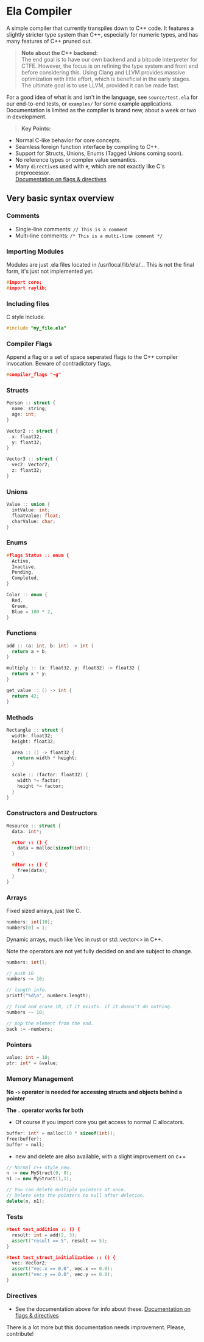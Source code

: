 
# Ela Compiler

A simple compiler that currently transpiles down to C++ code. It features a slightly stricter type system than C++, especially for numeric types, and has many features of C++ pruned out.

> **Note about the C++ backend:**  
> The end goal is to have our own backend and a bitcode interpreter for CTFE. However, the focus is on refining the type system and front end before considering this. Using Clang and LLVM provides massive optimization with little effort, which is beneficial in the early stages. The ultimate goal is to use LLVM, provided it can be made fast.

For a good idea of what is and isn't in the language, see `source/test.ela` for our end-to-end tests, or `examples/` for some example applications. Documentation is limited as the compiler is brand new, about a week or two in development.

> **Key Points:**

- Normal C-like behavior for core concepts.
- Seamless foreign function interface by compiling to C++.
- Support for Structs, Unions, Enums (Tagged Unions coming soon).
- No reference types or complex value semantics.
- Many `directive`s used with `#`, which are not exactly like C's preprocessor.  
  [Documentation on flags & directives](docs/flags)


## Very basic syntax overview

### Comments

- Single-line comments: `// This is a comment`
- Multi-line comments: `/* This is a multi-line comment */`

### Importing Modules

Modules are just .ela files located in /usr/local/lib/ela/...
This is not the final form, it's just not implemented yet.

```cpp
#import core;
#import raylib;
```

### Including files
C style include.
```cpp
#include "my_file.ela"
```

### Compiler Flags

Append a flag or a set of space seperated flags to the C++ compiler invocation.
Beware of contradictory flags.

```cpp
#compiler_flags "-g"
```

### Structs

```cpp
Person :: struct {
  name: string;
  age: int;
}

Vector2 :: struct {
  x: float32;
  y: float32;
}

Vector3 :: struct {
  vec2: Vector2;
  z: float32;
}
```

### Unions

```cpp
Value :: union {
  intValue: int;
  floatValue: float;
  charValue: char;
}
```

### Enums

```cpp
#flags Status :: enum {
  Active,
  Inactive,
  Pending,
  Completed,
}

Color :: enum {
  Red,
  Green,
  Blue = 100 * 2,
}
```

### Functions

```cpp
add :: (a: int, b: int) -> int {
  return a + b;
}

multiply :: (x: float32, y: float32) -> float32 {
  return x * y;
}

get_value :: () -> int {
  return 42;
}
```

### Methods

```cpp
Rectangle :: struct {
  width: float32;
  height: float32;

  area :: () -> float32 {
    return width * height;
  }

  scale :: (factor: float32) {
    width *= factor;
    height *= factor;
  }
}
```

### Constructors and Destructors

```cpp
Resource :: struct {
  data: int*;

  #ctor :: () {
    data = malloc(sizeof(int));
  }

  #dtor :: () {
    free(data);
  }
}
```

### Arrays


Fixed sized arrays, just like C.
```cpp
numbers: int[10];
numbers[0] = 1;
```
Dynamic arrays, much like Vec in rust or std::vector<> in C++.

Note the operators are not yet fully decided on and are subject to change.
```cpp
numbers: int[];

// push 10
numbers ~= 10;

// length info.
printf("%d\n", numbers.length);

// find and erase 10, if it exists. if it doens't do nothing.
numbers ~~ 10;

// pop the element from the end.
back := ~numbers;

```


### Pointers

```cpp
value: int = 10;
ptr: int* = &value;
```

### Memory Management

**No `->` operator is needed for accessing structs and objects behind a pointer**

**The `.` operator works for both**

- Of course if you import core you get access to normal C allocators.
```cpp
buffer: int* = malloc(10 * sizeof(int));
free(buffer);
buffer = null;
```

- new and delete are also available, with a slight improvement on c++
```cpp
// Normal c++ style new.
n := new MyStruct(0, 0);
n1 := new MyStruct(1,1);

// You can delete multiple pointers at once.
// Delete sets the pointers to null after deletion.
delete(n, n1);
```



### Tests

```cpp
#test test_addition :: () {
  result: int = add(2, 3);
  assert("result == 5", result == 5);
}

#test test_struct_initialization :: () {
  vec: Vector2;
  assert("vec.x == 0.0", vec.x == 0.0);
  assert("vec.y == 0.0", vec.y == 0.0);
}
```

### Directives
- See the documentation above for info about these. [Documentation on flags  & directives](docs/flags)


There is a lot more but this documentation needs improvement. Please, contribute!
